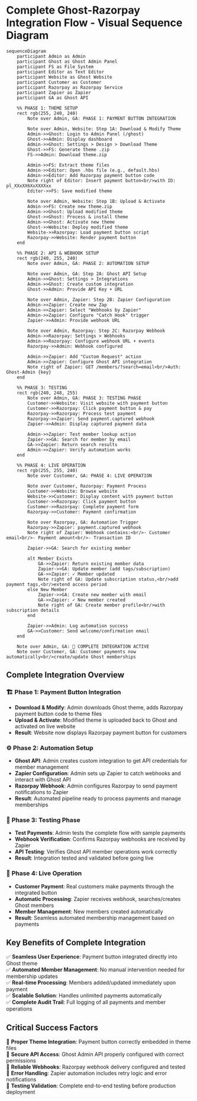 # Complete Ghost-Razorpay Integration Flow - Visual Sequence Diagram

```mermaid
sequenceDiagram
    participant Admin as Admin
    participant Ghost as Ghost Admin Panel
    participant FS as File System
    participant Editor as Text Editor
    participant Website as Ghost Website
    participant Customer as Customer
    participant Razorpay as Razorpay Service
    participant Zapier as Zapier
    participant GA as Ghost API

    %% PHASE 1: THEME SETUP
    rect rgb(255, 240, 240)
        Note over Admin, GA: PHASE 1: PAYMENT BUTTON INTEGRATION
        
        Note over Admin, Website: Step 1A: Download & Modify Theme
        Admin->>Ghost: Login to Admin Panel (/ghost)
        Ghost->>Admin: Display dashboard
        Admin->>Ghost: Settings > Design > Download Theme
        Ghost->>FS: Generate theme .zip
        FS->>Admin: Download theme.zip
        
        Admin->>FS: Extract theme files
        Admin->>Editor: Open .hbs file (e.g., default.hbs)
        Admin->>Editor: Add Razorpay payment button code
        Note right of Editor: Insert payment button<br/>with ID: pl_XXxXX6XxXXXXxx
        Editor->>FS: Save modified theme
        
        Note over Admin, Website: Step 1B: Upload & Activate
        Admin->>FS: Create new theme.zip
        Admin->>Ghost: Upload modified theme
        Ghost->>Ghost: Process & install theme
        Admin->>Ghost: Activate new theme
        Ghost->>Website: Deploy modified theme
        Website->>Razorpay: Load payment button script
        Razorpay->>Website: Render payment button
    end

    %% PHASE 2: API & WEBHOOK SETUP
    rect rgb(240, 255, 240)
        Note over Admin, GA: PHASE 2: AUTOMATION SETUP
        
        Note over Admin, GA: Step 2A: Ghost API Setup
        Admin->>Ghost: Settings > Integrations
        Admin->>Ghost: Create custom integration
        Ghost->>Admin: Provide API Key + URL
        
        Note over Admin, Zapier: Step 2B: Zapier Configuration
        Admin->>Zapier: Create new Zap
        Admin->>Zapier: Select "Webhooks by Zapier"
        Admin->>Zapier: Configure "Catch Hook" trigger
        Zapier->>Admin: Provide webhook URL
        
        Note over Admin, Razorpay: Step 2C: Razorpay Webhook
        Admin->>Razorpay: Settings > Webhooks
        Admin->>Razorpay: Configure webhook URL + events
        Razorpay->>Admin: Webhook configured
        
        Admin->>Zapier: Add "Custom Request" action
        Admin->>Zapier: Configure Ghost API integration
        Note right of Zapier: GET /members/?search=email<br/>Auth: Ghost-Admin {key}
    end

    %% PHASE 3: TESTING
    rect rgb(240, 248, 255)
        Note over Admin, GA: PHASE 3: TESTING PHASE
        Customer->>Website: Visit website with payment button
        Customer->>Razorpay: Click payment button & pay
        Razorpay->>Razorpay: Process test payment
        Razorpay->>Zapier: Send payment.captured webhook
        Zapier->>Admin: Display captured payment data
        
        Admin->>Zapier: Test member lookup action
        Zapier->>GA: Search for member by email
        GA->>Zapier: Return search results
        Admin->>Zapier: Verify automation works
    end

    %% PHASE 4: LIVE OPERATION
    rect rgb(255, 255, 240)
        Note over Customer, GA: PHASE 4: LIVE OPERATION
        
        Note over Customer, Razorpay: Payment Process
        Customer->>Website: Browse website
        Website->>Customer: Display content with payment button
        Customer->>Razorpay: Click payment button
        Customer->>Razorpay: Complete payment form
        Razorpay->>Customer: Payment confirmation
        
        Note over Razorpay, GA: Automation Trigger
        Razorpay->>Zapier: payment.captured webhook
        Note right of Zapier: Webhook contains:<br/>- Customer email<br/>- Payment amount<br/>- Transaction ID
        
        Zapier->>GA: Search for existing member
        
        alt Member Exists
            GA->>Zapier: Return existing member data
            Zapier->>GA: Update member (add tags/subscription)
            GA->>Zapier: ✓ Member updated
            Note right of GA: Update subscription status,<br/>add payment tags,<br/>extend access period
        else New Member
            Zapier->>GA: Create new member with email
            GA->>Zapier: ✓ New member created
            Note right of GA: Create member profile<br/>with subscription details
        end
        
        Zapier->>Admin: Log automation success
        GA->>Customer: Send welcome/confirmation email
    end

    Note over Admin, GA: 🎉 COMPLETE INTEGRATION ACTIVE
    Note over Customer, GA: Customer payments now automatically<br/>create/update Ghost memberships
```

## Complete Integration Overview

### 🏗️ **Phase 1: Payment Button Integration**
- **Download & Modify**: Admin downloads Ghost theme, adds Razorpay payment button code to theme files
- **Upload & Activate**: Modified theme is uploaded back to Ghost and activated on live website
- **Result**: Website now displays Razorpay payment button for customers

### ⚙️ **Phase 2: Automation Setup**
- **Ghost API**: Admin creates custom integration to get API credentials for member management
- **Zapier Configuration**: Admin sets up Zapier to catch webhooks and interact with Ghost API
- **Razorpay Webhook**: Admin configures Razorpay to send payment notifications to Zapier
- **Result**: Automated pipeline ready to process payments and manage memberships

### 🧪 **Phase 3: Testing Phase**
- **Test Payments**: Admin tests the complete flow with sample payments
- **Webhook Verification**: Confirms Razorpay webhooks are received by Zapier
- **API Testing**: Verifies Ghost API member operations work correctly
- **Result**: Integration tested and validated before going live

### 🚀 **Phase 4: Live Operation**
- **Customer Payment**: Real customers make payments through the integrated button
- **Automatic Processing**: Zapier receives webhook, searches/creates Ghost members
- **Member Management**: New members created automatically
- **Result**: Seamless automated membership management based on payments

## Key Benefits of Complete Integration

✅ **Seamless User Experience**: Payment button integrated directly into Ghost theme  
✅ **Automated Member Management**: No manual intervention needed for membership updates  
✅ **Real-time Processing**: Members added/updated immediately upon payment  
✅ **Scalable Solution**: Handles unlimited payments automatically  
✅ **Complete Audit Trail**: Full logging of all payments and member operations  

## Critical Success Factors

🔑 **Proper Theme Integration**: Payment button correctly embedded in theme files  
🔑 **Secure API Access**: Ghost Admin API properly configured with correct permissions  
🔑 **Reliable Webhooks**: Razorpay webhook delivery configured and tested  
🔑 **Error Handling**: Zapier automation includes retry logic and error notifications  
🔑 **Testing Validation**: Complete end-to-end testing before production deployment  

